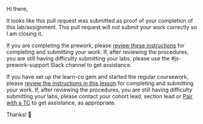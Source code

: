 Hi there,

It looks like this pull request was submitted as proof of your completion of this lab/assignment. This pull request will not submit your work correctly so I am closing it.

If you are completing the prework, please [review these instructions](https://github.com/learn-co-curriculum/phase-0-completing-assignments) for completing and submitting your work. If, after reviewing the procedures, you are still having difficulty submitting your labs, please use the #js-prework-support Slack channel to get assistance.

If you have set up the learn-co gem and started the regular coursework, please [review the instructions in this lesson](https://github.com/learn-co-curriculum/macos-env-flatiron-student-portal) for completing and submitting your work. If, after reviewing the procedures, you are still having difficulty submitting your labs, please contact your cohort lead, section lead or [Pair with a TC](https://docs.google.com/document/d/1Gko5UFzCBhpo1R0V_Tx2JHSK9cRC2b_53Ky3u5Qtzlk/edit) to get assistance, as appropriate.

Thanks! 💙
